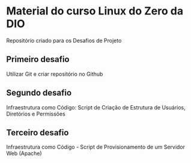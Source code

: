 # Material do curso Linux do Zero da DIO
Repositório criado para os Desafios de Projeto

## Primeiro desafio
Utilizar Git e criar repositório no Github

## Segundo desafio
Infraestrutura como Código: Script de Criação de Estrutura de Usuários, Diretórios e Permissões


## Terceiro desafio
Infraestrutura como Código - Script de Provisionamento de um Servidor Web (Apache)